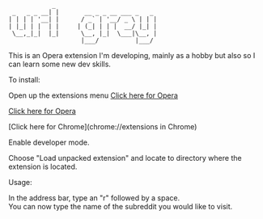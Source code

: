 	    		_
     _   _ _ __| |       __ _ _ __ ___ _   _ 
    | | | | '__| |      / _` | '__/ _ \ | | |
    | |_| | |  | |     | (_| | | |  __/ |_| |
     \__,_|_|  |_|      \__, |_|  \___|\__, |
                        |___/          |___/ 



This is an Opera extension I'm developing, mainly as a hobby but also so I can learn some new dev skills.

To install:
	

Open up the extensions menu <a href="opera://extensions">Click here for Opera</a>

[Click here for Opera](opera://extensions)

[Click here for Chrome](chrome://extensions in Chrome)

Enable developer mode.

Choose "Load unpacked extension" and locate to directory where the extension is located.

Usage: 

In the address bar, type an "r" followed by a space.  
You can now type the name of the subreddit you would like to visit.
